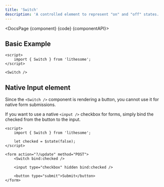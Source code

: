 ```yaml
---
title: 'Switch'
description: 'A controlled element to represent "on" and "off" states.'
---
```


<script>
	import {DocsPage} from '$site/index.ts';

	import componentAPI from './api';
	import {default as component} from './component.svelte';
	import {default as code} from './component.svelte?raw';
</script>

<DocsPage {component} {code} {componentAPI}>

## Basic Example

```svelte
<script>
	import { Switch } from 'lithesome';
</script>

<Switch />
```

## Native Input element

Since the `<Switch />` component is rendering a button, you cannot use it for native form submissions.

If you want to use a native `<input />` checkbox for forms, simply bind the checked from the button to the input.

```svelte
<script>
	import { Switch } from 'lithesome';

	let checked = $state(false);
</script>

<form action="?/update" method="POST">
	<Switch bind:checked />

	<input type="checkbox" hidden bind:checked />

	<button type="submit">Submit</button>
</form>
```

</DocsPage>
